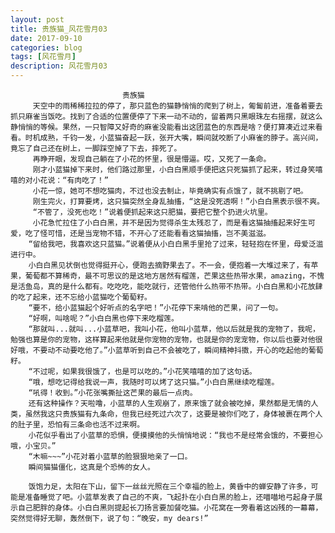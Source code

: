 ```yaml
---
layout: post
title: 贵族猫_风花雪月03
date: 2017-09-10
categories: blog
tags: [风花雪月]
description: 风花雪月03
---
```




  					
 			                 贵族猫
         天空中的雨稀稀拉拉的停了，那只蓝色的猫静悄悄的爬到了树上，匍匐前进，准备着要去抓只麻雀当饭吃。找到了合适的位置便停了下来一动不动的，留着两只黑眼珠左右摇摆，就这么静悄悄的等候。果然，一只智障又好奇的麻雀没能看出这团蓝色的东西是啥？便打算凑近过来看看。时机成熟，千钧一发，小蓝猫奋起一跃，张开大嘴，瞬间就咬断了小麻雀的脖子。高兴间，竟忘了自己还在树上，一脚踩空掉了下去，摔死了。
         再睁开眼，发现自己躺在了小花的怀里，很是懵逼。哎，又死了一条命。
         刚才小蓝猫掉下来时，他们路过那里，小白白黑顺手便把这只死猫抓了起来，转过身笑嘻嘻的对小花说：“有肉吃了！”
         小花一惊，她可不想吃猫肉，不过也没去制止，毕竟确实有点饿了，就不挑剔了吧。
         刚生完火，打算要烤，这只猫突然全身乱抽搐，“这是没死透啊！”小白白黑表示很不爽。
         “不管了，没死也吃！”说着便抓起来这只肥猫，要把它整个扔进火坑里。
         小花急忙拉住了小白白黑，并不是因为觉得杀生太残忍了，而是看这猫抽搐起来好生可爱，吃了怪可惜，还是当宠物不错，不开心了还能看看这猫抽搐，岂不美滋滋。
        “留给我吧，我喜欢这只蓝猫。”说着便从小白白黑手里抢了过来，轻轻抱在怀里，母爱泛滥进行中。
        小白白黑见状倒也觉得挺开心，便跑去摘野果去了。不一会，便抱着一大堆过来了，有苹果，葡萄都不算稀奇，最不可思议的是这地方居然有榴莲，芒果这些热带水果，amazing，不愧是活鱼岛，真的是什么都有。吃吃吃，能吃就行，还管他什么热带不热带。小白白黑和小花放肆的吃了起来，还不忘给小蓝猫吃个葡萄籽。
        “要不，给小蓝猫起个好听点的名字吧！”小花停下来啃他的芒果，问了一句。
        “好啊，叫啥呢？”小白白黑也停下来吃榴莲。
        “那就叫...就叫...小蓝草吧，我叫小花，他叫小蓝草，他以后就是我的宠物了，我呢，勉强也算是你的宠物，这样算起来他就是你宠物的宠物，也就是你的宠宠物，你以后也要对他很好哦，不要动不动要吃他了。”小蓝草听到自己不会被吃了，瞬间精神抖擞，开心的吃起他的葡萄籽。
        “不过呢，如果我很饿了，也是可以吃的。”小花笑嘻嘻的加了这句话。
        “哦，想吃记得给我说一声，我随时可以烤了这只猫。”小白白黑继续吃榴莲。
        “吼得！收到。”小花张嘴撕扯这芒果的最后一点肉。
        还有这种操作？天啦噜，小蓝草的人生观崩了，原来饿了就会被吃掉，果然都是无情的人类，虽然我这只贵族猫有九条命，但我已经死过六次了，这要是被你们吃了，身体被裹在两个人的肚子里，恐怕有三条命也活不过来啊。
        小花似乎看出了小蓝草的恐惧，便摸摸他的头悄悄地说：“我也不是经常会饿的，不要担心哦，小宝贝。”
        “木嘛~~~”小花对着小蓝草的脸狠狠地亲了一口。
        瞬间猫猫僵化，这真是个恐怖的女人。
   
        饭饱力足，太阳在下山，留下一丝丝光照在三个幸福的脸上，黄昏中的蝉安静了许多，可能是准备睡觉了吧。小蓝草发表了自己的不爽，飞起扑在小白白黑的脸上，还喵喵地弓起身子展示自己肥胖的身体。小白白黑则提起长刀扬言要加餐吃猫。小花窝在一旁看着这凶残的一幕幕，突然觉得好无聊，轰然倒下，说了句：“晚安，my dears!”
